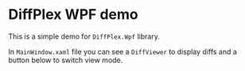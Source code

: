 ﻿# DiffPlex WPF demo

This is a simple demo for `DiffPlex.Wpf` library.

In `MainWindow.xaml` file you can see a `DiffViewer` to display diffs and a button below to switch view mode.

